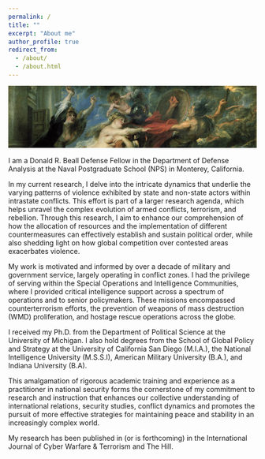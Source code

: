 ```yaml
---
permalink: /
title: ""
excerpt: "About me"
author_profile: true
redirect_from: 
  - /about/
  - /about.html
---
```

![Consequences of War - Rubens](/images/los-horrores-de-la-guerra.png)

I am a Donald R. Beall Defense Fellow in the Department of Defense Analysis at the Naval Postgraduate School (NPS) in Monterey, California. 

In my current research, I delve into the intricate dynamics that underlie the varying patterns of violence exhibited by state and non-state actors within intrastate conflicts. This effort is part of a larger research agenda, which helps unravel the complex evolution of armed conflicts, terrorism, and rebellion. Through this research, I aim to enhance our comprehension of how the allocation of resources and the implementation of different countermeasures can effectively establish and sustain political order, while also shedding light on how global competition over contested areas exacerbates violence.

My work is motivated and informed by over a decade of military and government service, largely operating in conflict zones. I had the privilege of serving within the Special Operations and Intelligence Communities, where I provided critical intelligence support across a spectrum of operations and to senior policymakers. These missions encompassed counterterrorism efforts, the prevention of weapons of mass destruction (WMD) proliferation, and hostage rescue operations across the globe.

I received my Ph.D. from the Department of Political Science at the University of Michigan. I also hold degrees from the School of Global Policy and Strategy at the University of California San Diego (M.I.A.), the National Intelligence University (M.S.S.I), American Military University (B.A.), and Indiana University (B.A).

This amalgamation of rigorous academic training and experience as a practitioner in national security forms the cornerstone of my commitment to research and instruction that enhances our collective understanding of international relations, security studies, conflict dynamics and promotes the pursuit of more effective strategies for maintaining peace and stability in an increasingly complex world.

My research has been published in (or is forthcoming) in the International Journal of Cyber Warfare & Terrorism and The Hill.  
